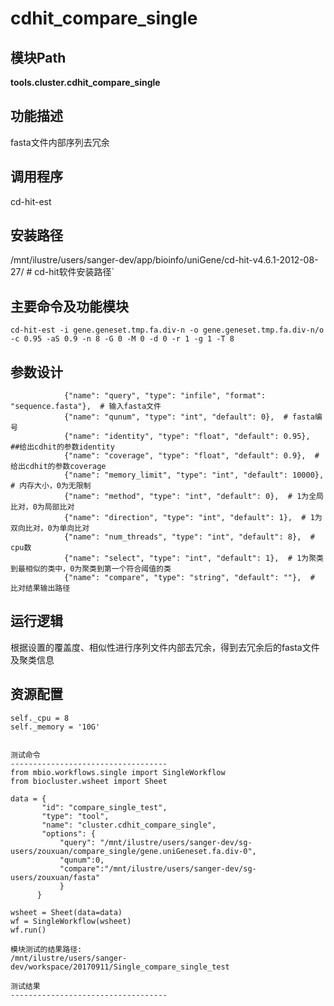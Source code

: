cdhit_compare_single
==========================

模块Path
-----------

**tools.cluster.cdhit_compare_single**

功能描述
-----------------------------------

fasta文件内部序列去冗余

调用程序
-----------------------------------

cd-hit-est

安装路径
-----------------------------------

/mnt/ilustre/users/sanger-dev/app/bioinfo/uniGene/cd-hit-v4.6.1-2012-08-27/ # cd-hit软件安装路径`



主要命令及功能模块
-----------------------------------

```
cd-hit-est -i gene.geneset.tmp.fa.div-n -o gene.geneset.tmp.fa.div-n/o -c 0.95 -aS 0.9 -n 8 -G 0 -M 0 -d 0 -r 1 -g 1 -T 8
```

参数设计
-----------------------------------

```
            {"name": "query", "type": "infile", "format": "sequence.fasta"},  # 输入fasta文件
            {"name": "qunum", "type": "int", "default": 0},  # fasta编号
            {"name": "identity", "type": "float", "default": 0.95},  ##给出cdhit的参数identity
            {"name": "coverage", "type": "float", "default": 0.9},  # 给出cdhit的参数coverage
            {"name": "memory_limit", "type": "int", "default": 10000},  # 内存大小，0为无限制
            {"name": "method", "type": "int", "default": 0},  # 1为全局比对，0为局部比对
            {"name": "direction", "type": "int", "default": 1},  # 1为双向比对，0为单向比对
            {"name": "num_threads", "type": "int", "default": 8},  # cpu数
            {"name": "select", "type": "int", "default": 1},  # 1为聚类到最相似的类中，0为聚类到第一个符合阈值的类
            {"name": "compare", "type": "string", "default": ""},  # 比对结果输出路径

```

运行逻辑
-----------------------------------

根据设置的覆盖度、相似性进行序列文件内部去冗余，得到去冗余后的fasta文件及聚类信息

资源配置
-----------------------------------

```
self._cpu = 8
self._memory = '10G'


测试命令
-----------------------------------
from mbio.workflows.single import SingleWorkflow
from biocluster.wsheet import Sheet

data = {
       "id": "compare_single_test",
       "type": "tool",
       "name": "cluster.cdhit_compare_single",
       "options": {
           "query": "/mnt/ilustre/users/sanger-dev/sg-users/zouxuan/compare_single/gene.uniGeneset.fa.div-0",
           "qunum":0,
           "compare":"/mnt/ilustre/users/sanger-dev/sg-users/zouxuan/fasta"
           }
      }

wsheet = Sheet(data=data)
wf = SingleWorkflow(wsheet)
wf.run()

模块测试的结果路径:
/mnt/ilustre/users/sanger-dev/workspace/20170911/Single_compare_single_test

测试结果
-----------------------------------